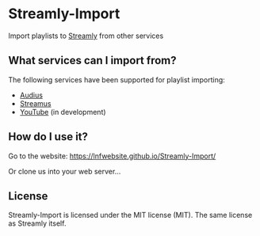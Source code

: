 # Streamly-Import
Import playlists to [Streamly](https://github.com/LNFWebsite/Streamly) from other services

## What services can I import from?

The following services have been supported for playlist importing:

- [Audius](https://audius.rockdapus.org/)
- [Streamus](https://streamus.com/)
- [YouTube](https://www.youtube.com/) (in development)

## How do I use it?

Go to the website: https://lnfwebsite.github.io/Streamly-Import/

Or clone us into your web server...

## License

Streamly-Import is licensed under the MIT license (MIT). The same license as Streamly itself.
